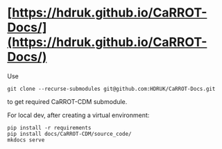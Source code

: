 # [https://hdruk.github.io/CaRROT-Docs/](https://hdruk.github.io/CaRROT-Docs/)

Use 
```
git clone --recurse-submodules git@github.com:HDRUK/CaRROT-Docs.git
```
to get required CaRROT-CDM submodule.

For local dev, after creating a virtual environment:
```
pip install -r requirements
pip install docs/CaRROT-CDM/source_code/
mkdocs serve
```
